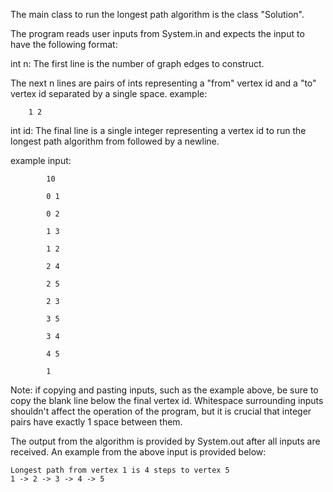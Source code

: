 The main class to run the longest path algorithm is the class "Solution".

The program reads user inputs from System.in and expects the input to have the following format:

int n: The first line is the number of graph edges to construct. 
    
The next n lines are pairs of ints representing a "from" vertex id and a "to" vertex id separated by a single space. example:
   
	  	1 2
    
int id: The final line is a single integer representing a vertex id to run the longest path algorithm from followed by a newline.

example input:
   
 			10
    
			0 1
   
			0 2
   
			1 3
   
			1 2
   
			2 4
   
			2 5
   
			2 3
   
			3 5
   
			3 4
   
			4 5
   
  			1


Note: if copying and pasting inputs, such as the example above, be sure to copy the blank line below the final vertex id.
Whitespace surrounding inputs shouldn't affect the operation of the program, but it is crucial that integer pairs have exactly 1 space between them.

The output from the algorithm is provided by System.out after all inputs are received. An example from the above input is provided below:
    
    Longest path from vertex 1 is 4 steps to vertex 5
    1 -> 2 -> 3 -> 4 -> 5
